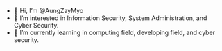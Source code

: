 - 👋 Hi, I’m @AungZayMyo
- 👀 I’m interested in Information Security, System Administration, and Cyber Security.
- 🌱 I’m currently learning in computing field, developing field, and cyber security.

<!---
AungZayMyo/AungZayMyo is a ✨ special ✨ repository because its `README.md` (this file) appears on your GitHub profile.
You can click the Preview link to take a look at your changes.
--->
